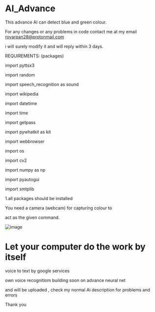 # AI_Advance
This advance AI can detect blue and green colour.

For any changes or any problems in code contact me at my email 
royarpan28@protonmail.com

i will surely modify it and will reply within 3 days.

REQUIREMENTS: (packages)

import pyttsx3

import random

import speech_recognition as sound

import wikipedia

import datetime

import time

import getpass

import pywhatkit as kit

import webbrowser

import os

import cv2

import numpy as np

import pyautogui

import smtplib


1.all packages should be installed 


You need a camera (webcam) for capturing colour to 

act as the given command.

![image](https://user-images.githubusercontent.com/84536424/125327631-f3b4a580-e360-11eb-8584-cfce7ba9ef05.png)


# Let your computer do the work by itself

voice to text by google services

own voice recognitiom building soon on advance neural net

and will be uploaded , check my normal Ai description for problems and errors

Thank you




